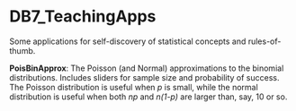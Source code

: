 # DB7_TeachingApps
Some applications for self-discovery of statistical concepts and rules-of-thumb.

**PoisBinApprox**: The Poisson (and Normal) approximations to the binomial distributions. Includes sliders for sample size and probability of success. The Poisson distribution is useful when *p* is small, while the normal distribution is useful when both *np* and *n(1-p)* are larger than, say, 10 or so.
